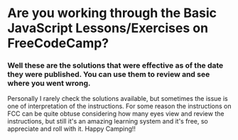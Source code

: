 <h1>Are you working through the Basic JavaScript Lessons/Exercises on FreeCodeCamp?</h1>
<h3>Well these are the solutions that were effective as of the date they were published. You can use them to review and see where you went wrong.</h3>
<p>Personally I rarely check the solutions available, but sometimes the issue is one of interpretation of the instructions. For some reason the instructions on FCC can be quite obtuse considering how many eyes view and review the instructions, but still it's an amazing learning system and it's free, so appreciate and roll with it. Happy Camping!!</p>
